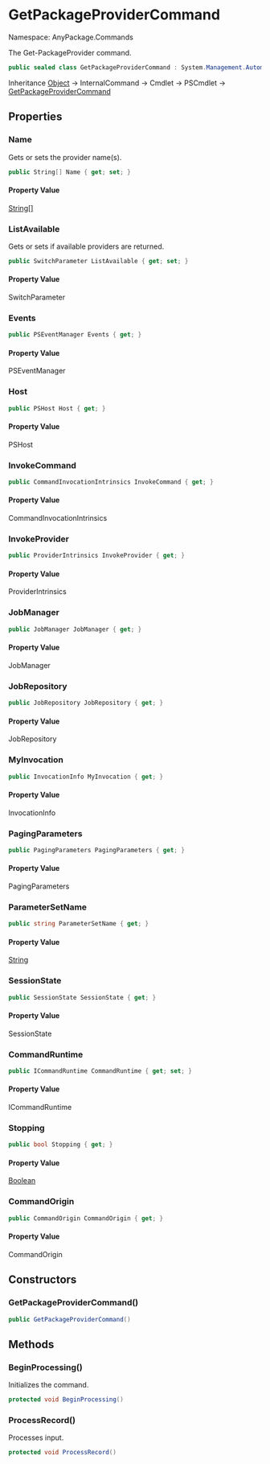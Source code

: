 # GetPackageProviderCommand

Namespace: AnyPackage.Commands

The Get-PackageProvider command.

```csharp
public sealed class GetPackageProviderCommand : System.Management.Automation.PSCmdlet
```

Inheritance [Object](https://docs.microsoft.com/en-us/dotnet/api/system.object) → InternalCommand → Cmdlet → PSCmdlet → [GetPackageProviderCommand](./anypackage.commands.getpackageprovidercommand.md)

## Properties

### **Name**

Gets or sets the provider name(s).

```csharp
public String[] Name { get; set; }
```

#### Property Value

[String[]](https://docs.microsoft.com/en-us/dotnet/api/system.string)<br>

### **ListAvailable**

Gets or sets if available providers are returned.

```csharp
public SwitchParameter ListAvailable { get; set; }
```

#### Property Value

SwitchParameter<br>

### **Events**

```csharp
public PSEventManager Events { get; }
```

#### Property Value

PSEventManager<br>

### **Host**

```csharp
public PSHost Host { get; }
```

#### Property Value

PSHost<br>

### **InvokeCommand**

```csharp
public CommandInvocationIntrinsics InvokeCommand { get; }
```

#### Property Value

CommandInvocationIntrinsics<br>

### **InvokeProvider**

```csharp
public ProviderIntrinsics InvokeProvider { get; }
```

#### Property Value

ProviderIntrinsics<br>

### **JobManager**

```csharp
public JobManager JobManager { get; }
```

#### Property Value

JobManager<br>

### **JobRepository**

```csharp
public JobRepository JobRepository { get; }
```

#### Property Value

JobRepository<br>

### **MyInvocation**

```csharp
public InvocationInfo MyInvocation { get; }
```

#### Property Value

InvocationInfo<br>

### **PagingParameters**

```csharp
public PagingParameters PagingParameters { get; }
```

#### Property Value

PagingParameters<br>

### **ParameterSetName**

```csharp
public string ParameterSetName { get; }
```

#### Property Value

[String](https://docs.microsoft.com/en-us/dotnet/api/system.string)<br>

### **SessionState**

```csharp
public SessionState SessionState { get; }
```

#### Property Value

SessionState<br>

### **CommandRuntime**

```csharp
public ICommandRuntime CommandRuntime { get; set; }
```

#### Property Value

ICommandRuntime<br>

### **Stopping**

```csharp
public bool Stopping { get; }
```

#### Property Value

[Boolean](https://docs.microsoft.com/en-us/dotnet/api/system.boolean)<br>

### **CommandOrigin**

```csharp
public CommandOrigin CommandOrigin { get; }
```

#### Property Value

CommandOrigin<br>

## Constructors

### **GetPackageProviderCommand()**

```csharp
public GetPackageProviderCommand()
```

## Methods

### **BeginProcessing()**

Initializes the command.

```csharp
protected void BeginProcessing()
```

### **ProcessRecord()**

Processes input.

```csharp
protected void ProcessRecord()
```
